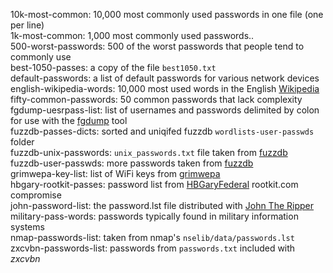 10k-most-common: 10,000 most commonly used passwords in one file (one per line)  
1k-most-common: 1,000 most commonly used passwords..  
500-worst-passwords: 500 of the worst passwords that people tend to commonly use  
best-1050-passes: a copy of the file `best1050.txt`  
default-passwords: a list of default passwords for various network devices  
english-wikipedia-words: 10,000 most used words in the English [Wikipedia](https://en.wikipedia.org/)
fifty-common-passwords: 50 common passwords that lack complexity  
fgdump-uesrpass-list: list of usernames and passwords delimited by colon for use with the [fgdump](http://foofus.net/goons/fizzgig/fgdump/) tool  
fuzzdb-passes-dicts: sorted and uniqifed fuzzdb `wordlists-user-passwds` folder  
fuzzdb-unix-passwords: `unix_passwords.txt` file taken from [fuzzdb](https://github.com/fuzzdb-project/fuzzdb "Dictionary of attack patterns and primitives for black-box application fault injection and resource discovery")  
fuzzdb-user-passwds: more passwords taken from [fuzzdb](https://github.com/fuzzdb-project/fuzzdb "Dictionary of attack patterns and primitives for black-box application fault injection and resource discovery")   
grimwepa-key-list: list of WiFi keys from [grimwepa](https://code.google.com/archive/p/grimwepa/ "WEP and WPA Password Cracker")  
hbgary-rootkit-passes: password list from [HBGaryFederal](http://web.archive.org/web/20110115164049/http://www.hbgaryfederal.com:80/) rootkit.com compromise  
john-password-list: the password.lst file distributed with [John The Ripper](http://www.openwall.com/john/ "John The Ripper password cracker at OpenWall")  
military-pass-words: passwords typically found in military information systems  
nmap-passwords-list: taken from nmap's `nselib/data/passwords.lst`  
zxcvbn-passwords-list: passwords from `passwords.txt` included with *zxcvbn*  
